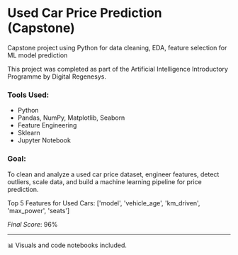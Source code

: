 # Used Car Price Prediction (Capstone)
Capstone project using Python for data cleaning, EDA, feature selection for ML model prediction

This project was completed as part of the Artificial Intelligence Introductory Programme by Digital Regenesys.

### Tools Used:
- Python
- Pandas, NumPy, Matplotlib, Seaborn
- Feature Engineering
- Sklearn
- Jupyter Notebook

### Goal:
To clean and analyze a used car price dataset, engineer features, detect outliers, scale data, and build a machine learning pipeline for price prediction.

Top 5 Features for Used Cars: ['model', 'vehicle_age', 'km_driven', 'max_power', 'seats']

*Final Score*: 96%

---

📊 Visuals and code notebooks included.
